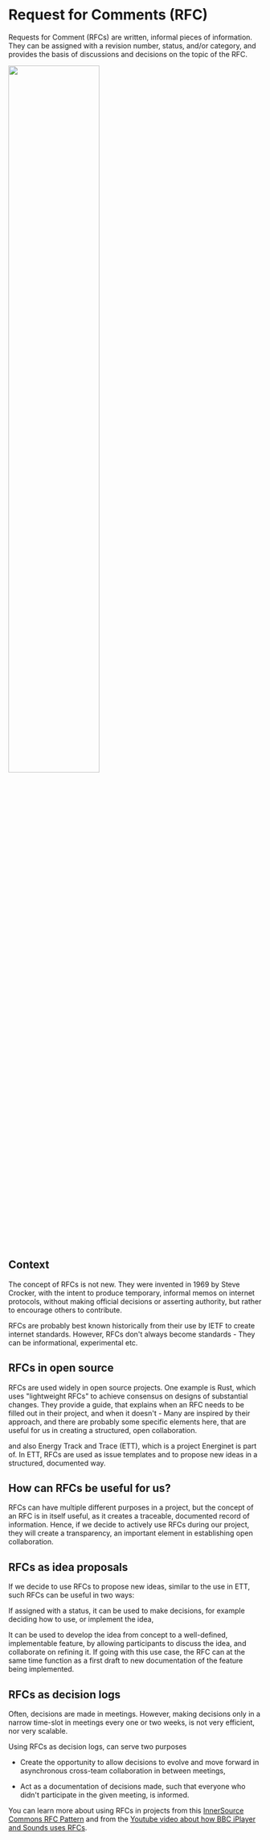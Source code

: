 # Request for Comments (RFC)

Requests for Comment (RFCs) are written, informal pieces of information. They can be assigned with a revision number, status, and/or category, and provides the basis of discussions and decisions on the topic of the RFC. 

<img src="https://github.com/project-origin/origin-collaboration/blob/main/guides/figures/RFC.png" width="60%"/>

## Context

The concept of RFCs is not new. 
They were invented in 1969 by Steve Crocker, with the intent to produce temporary, informal memos on internet protocols, without making official decisions or asserting authority, but rather to encourage others to contribute.  

RFCs are probably best known historically from their use by IETF to create internet standards. 
However, RFCs don't always become standards - They can be informational, experimental etc.  

## RFCs in open source 

RFCs are used widely in open source projects. 
One example is Rust, which uses "lightweight RFCs" to achieve consensus on designs of substantial changes. 
They provide a guide, that explains when an RFC needs to be filled out in their project, and when it doesn't - 
Many are inspired by their approach, and there are probably some specific elements here, that are useful for us in creating a structured, open collaboration. 

and also Energy Track and Trace (ETT), which is a project Energinet is part of. 
In ETT, RFCs are used as issue templates and to propose new ideas in a structured, documented way.  

## How can RFCs be useful for us? 

RFCs can have multiple different purposes in a project, but the concept of an RFC is in itself useful, as it creates a traceable, documented record of information. 
Hence, if we decide to actively use RFCs during our project, they will create a transparency, an important element in establishing open collaboration.  

  
## RFCs as idea proposals 

If we decide to use RFCs to propose new ideas, similar to the use in ETT, such RFCs can be useful in two ways:  

If assigned with a status, it can be used to make decisions, for example deciding how to use, or implement the idea, 

It can be used to develop the idea from concept to a well-defined, implementable feature, by allowing participants to discuss the idea, and collaborate on refining it. 
If going with this use case, the RFC can at the same time function as a first draft to new documentation of the feature being implemented. 
  

## RFCs as decision logs 

Often, decisions are made in meetings. However, making decisions only in a narrow time-slot in meetings every one or two weeks, is not very efficient, nor very scalable. 
  
Using RFCs as decision logs, can serve two purposes 

- Create the opportunity to allow decisions to evolve and move forward in asynchronous cross-team collaboration in between meetings,   

- Act as a documentation of decisions made, such that everyone who didn't participate in the given meeting, is informed. 

  
You can learn more about using RFCs in projects from this [InnerSource Commons RFC Pattern](https://patterns.innersourcecommons.org/p/transparent-cross-team-decision-making-using-rfcs) and from the [Youtube video about how BBC iPlayer and Sounds uses RFCs](https://www.youtube.com/watch?v=U6zlghE0HcE). 
